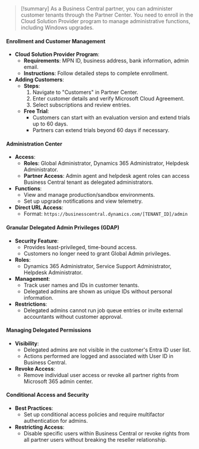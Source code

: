 > [!summary] 
> As a Business Central partner, you can administer customer tenants through the Partner Center. You need to enroll in the Cloud Solution Provider program to manage administrative functions, including Windows upgrades.

#### Enrollment and Customer Management

- **Cloud Solution Provider Program**:
    - **Requirements**: MPN ID, business address, bank information, admin email.
    - **Instructions**: Follow detailed steps to complete enrollment.
- **Adding Customers**:
    - **Steps**:
        1. Navigate to "Customers" in Partner Center.
        2. Enter customer details and verify Microsoft Cloud Agreement.
        3. Select subscriptions and review entries.
    - **Free Trial**:
        - Customers can start with an evaluation version and extend trials up to 60 days.
        - Partners can extend trials beyond 60 days if necessary.

#### Administration Center

- **Access**:
    - **Roles**: Global Administrator, Dynamics 365 Administrator, Helpdesk Administrator.
    - **Partner Access**: Admin agent and helpdesk agent roles can access Business Central tenant as delegated administrators.
- **Functions**:
    - View and manage production/sandbox environments.
    - Set up upgrade notifications and view telemetry.
- **Direct URL Access**:
    - Format: `https://businesscentral.dynamics.com/[TENANT_ID]/admin`

#### Granular Delegated Admin Privileges (GDAP)

- **Security Feature**:
    - Provides least-privileged, time-bound access.
    - Customers no longer need to grant Global Admin privileges.
- **Roles**:
    - Dynamics 365 Administrator, Service Support Administrator, Helpdesk Administrator.
- **Management**:
    - Track user names and IDs in customer tenants.
    - Delegated admins are shown as unique IDs without personal information.
- **Restrictions**:
    - Delegated admins cannot run job queue entries or invite external accountants without customer approval.

#### Managing Delegated Permissions

- **Visibility**:
    - Delegated admins are not visible in the customer's Entra ID user list.
    - Actions performed are logged and associated with User ID in Business Central.
- **Revoke Access**:
    - Remove individual user access or revoke all partner rights from Microsoft 365 admin center.

#### Conditional Access and Security

- **Best Practices**:
    - Set up conditional access policies and require multifactor authentication for admins.
- **Restricting Access**:
    - Disable specific users within Business Central or revoke rights from all partner users without breaking the reseller relationship.